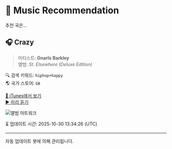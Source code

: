 
# 🎵 Music Recommendation

추천 곡은...

## 🎧 Crazy  
> 아티스트: **Gnarls Barkley**  
> 앨범: _St. Elsewhere (Deluxe Edition)_  

🔍 검색 키워드: `hiphop+happy`  
🌎 국가 스토어: `GB`

[🔗 iTunes에서 보기](https://music.apple.com/gb/album/crazy/204775619?i=204775636&uo=4)  
[▶️ 미리 듣기](https://audio-ssl.itunes.apple.com/itunes-assets/AudioPreview112/v4/69/27/e6/6927e669-0f2e-445a-5d80-1950bf2ab3c7/mzaf_10931418279217390785.plus.aac.p.m4a)

![앨범 아트워크](https://is1-ssl.mzstatic.com/image/thumb/Music114/v4/bc/b5/83/bcb58364-63af-af35-989a-6c339f700f65/mzi.vobztbfe.jpg/100x100bb.jpg)

⏳ 업데이트 시간: 2025-10-30 13:34:26 (UTC)

---
자동 업데이트 봇에 의해 관리됩니다.
